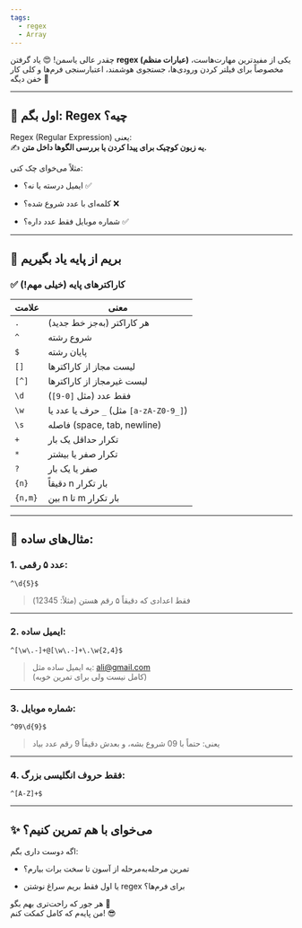 ```yaml
---
tags:
  - regex
  - Array
---
```


چقدر عالی یاسمن! 😍 یاد گرفتن **regex (عبارات منظم)** یکی از مفیدترین مهارت‌هاست، مخصوصاً برای فیلتر کردن ورودی‌ها، جستجوی هوشمند، اعتبارسنجی فرم‌ها و کلی کار خفن دیگه 💪

---

## 🧠 اول بگم: Regex چیه؟

Regex (Regular Expression) یعنی:  
✍️ **یه زبون کوچیک برای پیدا کردن یا بررسی الگوها داخل متن.**

مثلاً می‌خوای چک کنی:

- ایمیل درسته یا نه؟ ✅
    
- کلمه‌ای با عدد شروع شده؟ ❌
    
- شماره موبایل فقط عدد داره؟ ✅
    

---

## 🚀 بریم از پایه یاد بگیریم

### ✅ کاراکترهای پایه (خیلی مهم!)

|علامت|معنی|
|---|---|
|`.`|هر کاراکتر (به‌جز خط جدید)|
|`^`|شروع رشته|
|`$`|پایان رشته|
|`[]`|لیست مجاز از کاراکترها|
|`[^]`|لیست غیرمجاز از کاراکترها|
|`\d`|فقط عدد (مثل `[0-9]`)|
|`\w`|حرف یا عدد یا `_` (مثل `[a-zA-Z0-9_]`)|
|`\s`|فاصله (space, tab, newline)|
|`+`|تکرار حداقل یک بار|
|`*`|تکرار صفر یا بیشتر|
|`?`|صفر یا یک بار|
|`{n}`|دقیقاً n بار تکرار|
|`{n,m}`|بین n تا m بار تکرار|

---

## 🎯 مثال‌های ساده:

### 1. عدد ۵ رقمی:

```regex
^\d{5}$
```

> فقط اعدادی که دقیقاً ۵ رقم هستن (مثلاً: 12345)

---

### 2. ایمیل ساده:

```regex
^[\w\.-]+@[\w\.-]+\.\w{2,4}$
```

> یه ایمیل ساده مثل: [ali@gmail.com](mailto:ali@gmail.com)  
> (کامل نیست ولی برای تمرین خوبه)

---

### 3. شماره موبایل:

```regex
^09\d{9}$
```

> یعنی: حتماً با 09 شروع بشه، و بعدش دقیقاً 9 رقم عدد بیاد

---

### 4. فقط حروف انگلیسی بزرگ:

```regex
^[A-Z]+$
```

---

## ✨ می‌خوای با هم تمرین کنیم؟

اگه دوست داری بگم:

- تمرین مرحله‌به‌مرحله از آسون تا سخت برات بیارم؟
    
- یا اول فقط بریم سراغ نوشتن regex برای فرم‌ها؟
    

هر جور که راحت‌تری بهم بگو 🌈  
من پایه‌م که کامل کمکت کنم! 😎
